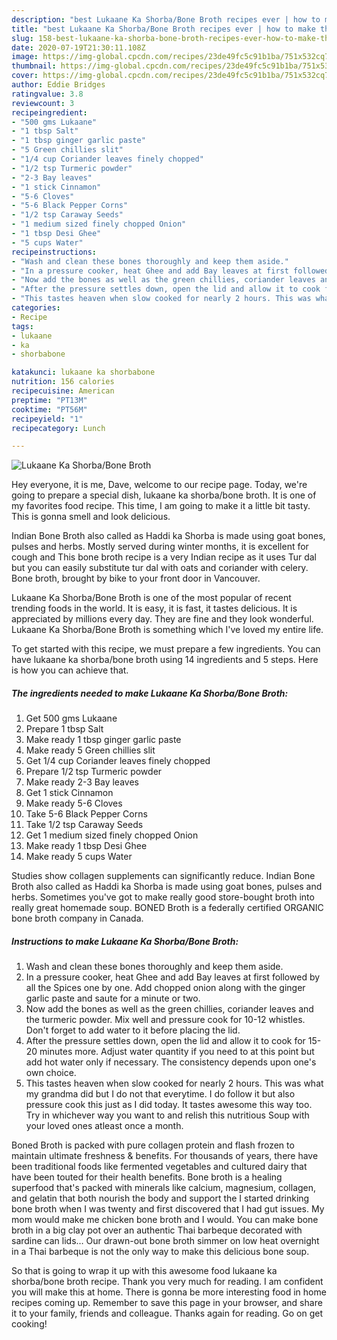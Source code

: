 ```yaml
---
description: "best Lukaane Ka Shorba/Bone Broth recipes ever | how to make the best Lukaane Ka Shorba/Bone Broth"
title: "best Lukaane Ka Shorba/Bone Broth recipes ever | how to make the best Lukaane Ka Shorba/Bone Broth"
slug: 158-best-lukaane-ka-shorba-bone-broth-recipes-ever-how-to-make-the-best-lukaane-ka-shorba-bone-broth
date: 2020-07-19T21:30:11.108Z
image: https://img-global.cpcdn.com/recipes/23de49fc5c91b1ba/751x532cq70/lukaane-ka-shorbabone-broth-recipe-main-photo.jpg
thumbnail: https://img-global.cpcdn.com/recipes/23de49fc5c91b1ba/751x532cq70/lukaane-ka-shorbabone-broth-recipe-main-photo.jpg
cover: https://img-global.cpcdn.com/recipes/23de49fc5c91b1ba/751x532cq70/lukaane-ka-shorbabone-broth-recipe-main-photo.jpg
author: Eddie Bridges
ratingvalue: 3.8
reviewcount: 3
recipeingredient:
- "500 gms Lukaane"
- "1 tbsp Salt"
- "1 tbsp ginger garlic paste"
- "5 Green chillies slit"
- "1/4 cup Coriander leaves finely chopped"
- "1/2 tsp Turmeric powder"
- "2-3 Bay leaves"
- "1 stick Cinnamon"
- "5-6 Cloves"
- "5-6 Black Pepper Corns"
- "1/2 tsp Caraway Seeds"
- "1 medium sized finely chopped Onion"
- "1 tbsp Desi Ghee"
- "5 cups Water"
recipeinstructions:
- "Wash and clean these bones thoroughly and keep them aside."
- "In a pressure cooker, heat Ghee and add Bay leaves at first followed by all the Spices one by one. Add chopped onion along with the ginger garlic paste and saute for a minute or two."
- "Now add the bones as well as the green chillies, coriander leaves and the turmeric powder. Mix well and pressure cook for 10-12 whistles. Don&#39;t forget to add water to it before placing the lid."
- "After the pressure settles down, open the lid and allow it to cook for 15-20 minutes more. Adjust water quantity if you need to at this point but add hot water only if necessary. The consistency depends upon one&#39;s own choice."
- "This tastes heaven when slow cooked for nearly 2 hours. This was what my grandma did but I do not that everytime. I do follow it but also pressure cook this just as I did today. It tastes awesome this way too. Try in whichever way you want to and relish this nutritious Soup with your loved ones atleast once a month."
categories:
- Recipe
tags:
- lukaane
- ka
- shorbabone

katakunci: lukaane ka shorbabone 
nutrition: 156 calories
recipecuisine: American
preptime: "PT13M"
cooktime: "PT56M"
recipeyield: "1"
recipecategory: Lunch

---
```



![Lukaane Ka Shorba/Bone Broth](https://img-global.cpcdn.com/recipes/23de49fc5c91b1ba/751x532cq70/lukaane-ka-shorbabone-broth-recipe-main-photo.jpg)

Hey everyone, it is me, Dave, welcome to our recipe page. Today, we're going to prepare a special dish, lukaane ka shorba/bone broth. It is one of my favorites food recipe. This time, I am going to make it a little bit tasty. This is gonna smell and look delicious.

Indian Bone Broth also called as Haddi ka Shorba is made using goat bones, pulses and herbs. Mostly served during winter months, it is excellent for cough and This bone broth recipe is a very Indian recipe as it uses Tur dal but you can easily substitute tur dal with oats and coriander with celery. Bone broth, brought by bike to your front door in Vancouver.

Lukaane Ka Shorba/Bone Broth is one of the most popular of recent trending foods in the world. It is easy, it is fast, it tastes delicious. It is appreciated by millions every day. They are fine and they look wonderful. Lukaane Ka Shorba/Bone Broth is something which I've loved my entire life.


To get started with this recipe, we must prepare a few ingredients. You can have lukaane ka shorba/bone broth using 14 ingredients and 5 steps. Here is how you can achieve that.

<!--inarticleads1-->

##### The ingredients needed to make Lukaane Ka Shorba/Bone Broth:

1. Get 500 gms Lukaane
1. Prepare 1 tbsp Salt
1. Make ready 1 tbsp ginger garlic paste
1. Make ready 5 Green chillies slit
1. Get 1/4 cup Coriander leaves finely chopped
1. Prepare 1/2 tsp Turmeric powder
1. Make ready 2-3 Bay leaves
1. Get 1 stick Cinnamon
1. Make ready 5-6 Cloves
1. Take 5-6 Black Pepper Corns
1. Take 1/2 tsp Caraway Seeds
1. Get 1 medium sized finely chopped Onion
1. Make ready 1 tbsp Desi Ghee
1. Make ready 5 cups Water


Studies show collagen supplements can significantly reduce. Indian Bone Broth also called as Haddi ka Shorba is made using goat bones, pulses and herbs. Sometimes you&#39;ve got to make really good store-bought broth into really great homemade soup. BONED Broth is a federally certified ORGANIC bone broth company in Canada. 

<!--inarticleads2-->

##### Instructions to make Lukaane Ka Shorba/Bone Broth:

1. Wash and clean these bones thoroughly and keep them aside.
1. In a pressure cooker, heat Ghee and add Bay leaves at first followed by all the Spices one by one. Add chopped onion along with the ginger garlic paste and saute for a minute or two.
1. Now add the bones as well as the green chillies, coriander leaves and the turmeric powder. Mix well and pressure cook for 10-12 whistles. Don&#39;t forget to add water to it before placing the lid.
1. After the pressure settles down, open the lid and allow it to cook for 15-20 minutes more. Adjust water quantity if you need to at this point but add hot water only if necessary. The consistency depends upon one&#39;s own choice.
1. This tastes heaven when slow cooked for nearly 2 hours. This was what my grandma did but I do not that everytime. I do follow it but also pressure cook this just as I did today. It tastes awesome this way too. Try in whichever way you want to and relish this nutritious Soup with your loved ones atleast once a month.


Boned Broth is packed with pure collagen protein and flash frozen to maintain ultimate freshness &amp; benefits. For thousands of years, there have been traditional foods like fermented vegetables and cultured dairy that have been touted for their health benefits. Bone broth is a healing superfood that&#39;s packed with minerals like calcium, magnesium, collagen, and gelatin that both nourish the body and support the I started drinking bone broth when I was twenty and first discovered that I had gut issues. My mom would make me chicken bone broth and I would. You can make bone broth in a big clay pot over an authentic Thai barbeque decorated with sardine can lids… Our drawn-out bone broth simmer on low heat overnight in a Thai barbeque is not the only way to make this delicious bone soup. 

So that is going to wrap it up with this awesome food lukaane ka shorba/bone broth recipe. Thank you very much for reading. I am confident you will make this at home. There is gonna be more interesting food in home recipes coming up. Remember to save this page in your browser, and share it to your family, friends and colleague. Thanks again for reading. Go on get cooking!
